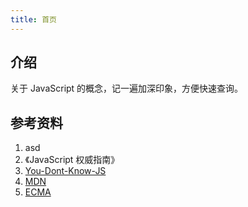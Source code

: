 ```yaml
---
title: 首页
---
```


## 介绍

关于 JavaScript 的概念，记一遍加深印象，方便快速查询。



## 参考资料

1. asd
2. 《JavaScript 权威指南》
3. [You-Dont-Know-JS](https://github.com/getify/You-Dont-Know-JS)
4. [MDN](https://developer.mozilla.org/zh-CN/)
5. [ECMA](https://www.ecma-international.org/)